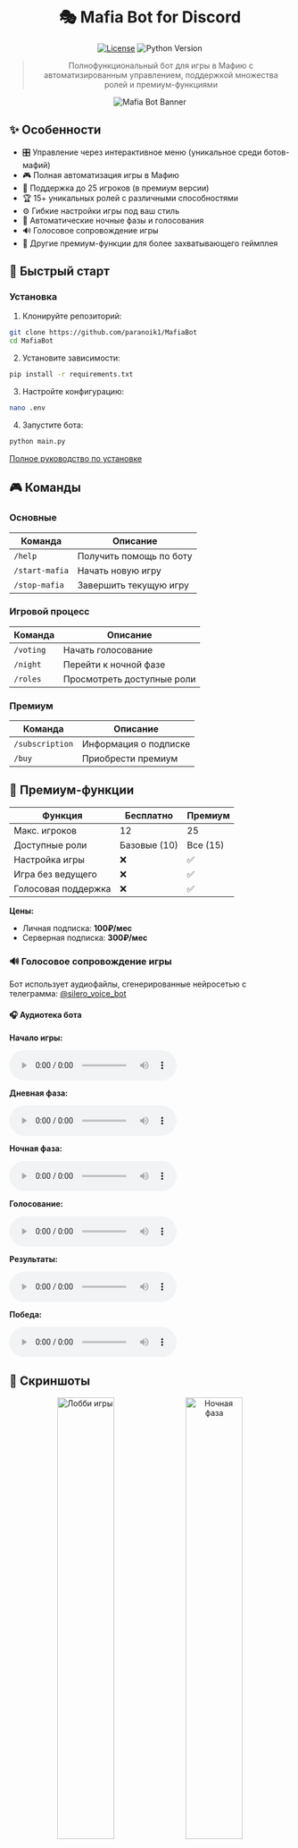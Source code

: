 <div align=center>

# 🎭 Mafia Bot for Discord

[![License](https://img.shields.io/badge/license-MIT-blue.svg)](https://github.com/your-repo/LICENSE)
![Python Version](https://img.shields.io/badge/python-3.12-blue)

> Полнофункциональный бот для игры в Мафию с автоматизированным управлением, поддержкой множества ролей и премиум-функциями

![Mafia Bot Banner](img/banner.png)

</div>

## ✨ Особенности

- 🎛️ Управление через интерактивное меню (уникальное среди ботов-мафий)
- 🎮 Полная автоматизация игры в Мафию
- 👥 Поддержка до 25 игроков (в премиум версии)
- 🏆 15+ уникальных ролей с различными способностями
- ⚙️ Гибкие настройки игры под ваш стиль
- 🌙 Автоматические ночные фазы и голосования
- 🔊 Голосовое сопровождение игры
- 💎 Другие премиум-функции для более захватывающего геймплея

## 🚀 Быстрый старт

### Установка

1. Клонируйте репозиторий:
```bash
git clone https://github.com/paranoik1/MafiaBot
cd MafiaBot
```

2. Установите зависимости:
```bash
pip install -r requirements.txt
```

3. Настройте конфигурацию:
```bash
nano .env
```

4. Запустите бота:
```bash
python main.py
```

[Полное руководство по установке](./DOCS.md)

## 🎮 Команды

### Основные
| Команда | Описание |
|---------|----------|
| `/help` | Получить помощь по боту |
| `/start-mafia` | Начать новую игру |
| `/stop-mafia` | Завершить текущую игру |

### Игровой процесс
| Команда | Описание |
|---------|----------|
| `/voting` | Начать голосование |
| `/night` | Перейти к ночной фазе |
| `/roles` | Просмотреть доступные роли |

### Премиум
| Команда | Описание |
|---------|----------|
| `/subscription` | Информация о подписке |
| `/buy` | Приобрести премиум |

## 💎 Премиум-функции

| Функция | Бесплатно | Премиум |
|---------|----------|---------|
| Макс. игроков | 12 | 25 |
| Доступные роли | Базовые (10) | Все (15) |
| Настройка игры | ❌ | ✅ |
| Игра без ведущего | ❌ | ✅ |
| Голосовая поддержка | ❌ | ✅ |

**Цены:**
- Личная подписка: **100₽/мес**
- Серверная подписка: **300₽/мес**

### 🔊 Голосовое сопровождение игры
Бот использует аудиофайлы, сгенерированные нейросетью с телеграмма: [@silero_voice_bot](https://t.me/silero_voice_bot)
#### 🎧 Аудиотека бота
**Начало игры:**

<audio controls>
  <source src="https://github.com/paranoik1/MafiaBot/raw/main/audio/ready.ogg" type="audio/ogg">
  Ваш браузер не поддерживает аудио элементы.
</audio>

**Дневная фаза:**

<audio controls>
  <source src="https://github.com/paranoik1/MafiaBot/raw/main/audio/day.ogg" type="audio/ogg">
</audio>

**Ночная фаза:**

<audio controls>
  <source src="https://github.com/paranoik1/MafiaBot/raw/main/audio/night.ogg" type="audio/ogg">
</audio>

**Голосование:**

<audio controls>
  <source src="https://github.com/paranoik1/MafiaBot/raw/main/audio/voting.ogg" type="audio/ogg">
</audio>

**Результаты:**

<audio controls>
  <source src="https://github.com/paranoik1/MafiaBot/raw/main/audio/result_voting.ogg" type="audio/ogg">
</audio>

**Победа:**

<audio controls>
  <source src="https://github.com/paranoik1/MafiaBot/raw/main/audio/win.ogg" type="audio/ogg">
</audio>

## 📸 Скриншоты

<div align="center">
  <img src="img/start-mafia.png" width="45%" alt="Лобби игры">
  <img src="img/night.png" width="45%" alt="Ночная фаза"> 
  <img src="img/voting.png" width="45%" alt="Голосование">
  <img src="img/end.png" width="45%" alt="Конец игры">
  <img src="img/settings.png" width="80%">
  <img src="img/buy-premium.png" width="80%">
  <img src="img/role.png" width="49%" alt="Роли">
  <img src="img/role1.png" width="49%" alt="Роли">
  <img src="img/role2.png" width="49%" alt="Роли">
  <img src="img/role3.png" width="49%" alt="Роли">


</div>

## 🤝 Участие в разработке

Мы приветствуем вклад в развитие проекта! 

1. Форкните репозиторий
2. Создайте ветку (`git checkout -b feature/AmazingFeature`)
3. Сделайте коммит (`git commit -m 'Add some AmazingFeature'`)
4. Запушьте изменения (`git push origin feature/AmazingFeature`)
5. Откройте Pull Request

## 📜 Лицензия

Этот проект распространяется под лицензией MIT. Подробнее см. в файле [LICENSE](LICENSE).

---

> Сделайте ваши Discord-вечеринки незабываемыми с Mafia Bot! 🎭✨

